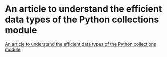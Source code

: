 # An article to understand the efficient data types of the Python collections module
[An article to understand the efficient data types of the Python collections module](https://aiwithcloud.com/2022/09/15/an_article_to_understand_the_efficient_data_types_of_the_python_collections_module/)